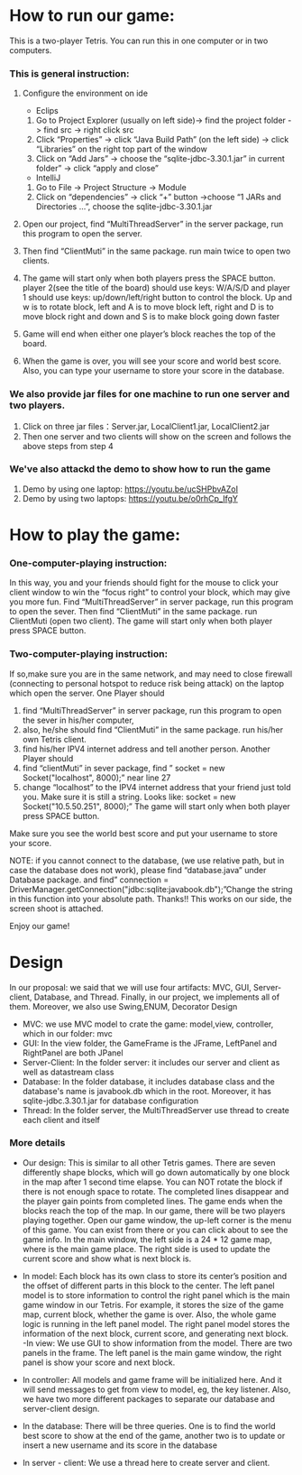 # How to run our game:

This is a two-player Tetris. You can run this in one computer or in two computers.

### This is general instruction:
1. Configure the environment on ide
   - Eclips
   1. Go to Project Explorer (usually on left side)-> find the project folder -> find src -> right click src
   1. Click “Properties” -> click “Java Build Path” (on the left side) -> click “Libraries” on the right top part of the window
   1. Click on “Add Jars” -> choose the “sqlite-jdbc-3.30.1.jar” in current folder” -> click “apply and close”

   - IntelliJ
   1. Go to File ->  Project Structure -> Module
   1. Click on “dependencies” -> click “+” button ->choose “1 JARs and Directories …”, choose the sqlite-jdbc-3.30.1.jar
1. Open our project, find “MultiThreadServer” in the server package, run this program to open the server.
1. Then find “ClientMuti” in the same package. run main twice to open two clients.
1. The game will start only when both players press the SPACE button.
  player 2(see the title of the board) should use keys: W/A/S/D and player 1 should use keys: up/down/left/right button to control the block. Up and w is to rotate block, left and A is to move block left, right and D is to move block right and down and S is to make block going down faster
1. Game will end when either one player’s block reaches the top of the board.
1. When the game is over, you will see your score and world best score. Also, you can type your username to store your score in the database.

### We also provide jar files for one machine to run one server and two players.
1. Click on three jar files：Server.jar, LocalClient1.jar, LocalClient2.jar
1. Then one server and two clients will show on the screen and follows the above steps from step 4
### We've also attackd the demo to show how to run the game
1. Demo by using one laptop: https://youtu.be/ucSHPbvAZoI
2. Demo by using two laptops: https://youtu.be/o0rhCp_IfgY 

# How to play the game:
### One-computer-playing instruction: 
In this way, you and your friends should fight for the mouse to click your client window to win the “focus right” to control your block, which may give you more fun.
Find “MultiThreadServer” in server package, run this program to open the sever. Then find “ClientMuti” in the same package. run ClientMuti (open two client). The game will start only when both player press SPACE button.

### Two-computer-playing instruction: 
If so,make sure you are in the same network, and may need to close firewall (connecting to personal hotspot to reduce risk being attack) on the laptop which open the server.
One Player should 
1. find “MultiThreadServer” in server package, run this program to open the sever in his/her computer, 
1. also, he/she should find “ClientMuti” in the same package. run his/her own Tetris client.
1. find his/her IPV4 internet address and tell another person. 
Another Player should 
1. find “clientMuti” in sever package, find ” socket = new Socket("localhost", 8000);”  near line 27
2. change “localhost” to the IPV4 internet address that your friend just told you. Make sure it is still a string. Looks like: socket = new Socket("10.5.50.251", 8000);”  The game will start only when both player press SPACE button.

Make sure you see the world best score and put your username to store your score.

NOTE: if you cannot connect to the database, (we use relative path, but in case the database does not work), please find “database.java” under Database package. and find” connection = DriverManager.getConnection("jdbc:sqlite:javabook.db");”Change the string in this function into your absolute path. Thanks!! This works on our side, the screen shoot is attached.

Enjoy our game!

# Design
In our proposal: we said that we will use four artifacts: MVC, GUI, Server-client, Database, and Thread. Finally, in our
project, we implements all of them. Moreover, we also use Swing,ENUM, Decorator Design

- MVC: we use MVC model to crate the game: model,view, controller, which in our folder: mvc
- GUI: In the view folder, the GameFrame is the JFrame, LeftPanel and RightPanel are both JPanel
- Server-Client:  In the folder server: it includes our server and client as well as datastream class
- Database: In the folder database, it includes database class and the database's name is javabook.db which in the root. 
  Moreover, it has sqlite-jdbc.3.30.1.jar for database configuration
- Thread: In the folder server, the MultiThreadServer use thread to create each client and itself

### More details
- Our design: This is similar to all other Tetris games. There are seven differently shape blocks, which will go down automatically by one block in the map after 1 second time elapse. You can NOT rotate the block if there is not enough space to rotate. The completed lines disappear and the player gain points from completed lines. The game ends when the blocks reach the top of the map. In our game, there will be two players playing together. Open our game window, the up-left corner is the menu of this game. You can exist from there or you can click about to see the game info. In the main window, the left side is a 24 * 12 game map, where is the main game place. The right side is used to update the current score and show what is next block is.

- In model: Each block has its own class to store its center’s position and the offset of different parts in this block to the center. The left panel model is to store information to control the right panel which is the main game window in our Tetris. For example, it stores the size of the game map, current block, whether the game is over. Also, the whole game logic is running in the left panel model. The right panel model stores the information of the next block, current score, and generating next block.
-In view: We use GUI to show information from the model. There are two panels in the frame. The left panel is the main game window, the right panel is show your score and next block.

- In controller: All models and game frame will be initialized here. And it will send messages to get from view to model, eg, the key listener. Also, we have two more different packages to separate our database and server-client design.

- In the database: There will be three queries. One is to find the world best score to show at the end of the game, another two is to update or insert a new username and its score in the database

- In server - client: We use a thread here to create server and client.



